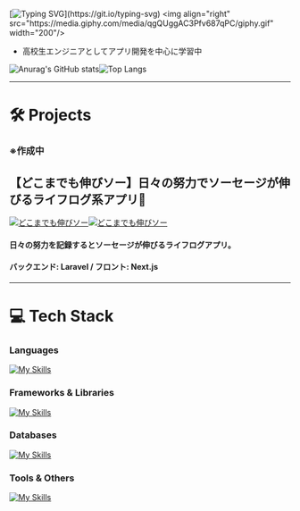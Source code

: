 [![Typing SVG](https://readme-typing-svg.herokuapp.com?font=Fira+Code&size=22&pause=1000&color=2ECC71&width=435&lines=Welcome+to+my+GitHub!;Get+to+know+me!)](https://git.io/typing-svg)
<img align="right" src="https://media.giphy.com/media/qgQUggAC3Pfv687qPC/giphy.gif" width="200"/>

- 高校生エンジニアとしてアプリ開発を中心に学習中

![Anurag's GitHub stats](https://github-readme-stats.vercel.app/api?username=Kykoji000)![Top Langs](https://github-readme-stats.vercel.app/api/top-langs/?username=Kykoji000&layout=compact)  

---

# 🛠 Projects
### ※作成中
## 【どこまでも伸びソー】日々の努力でソーセージが伸びるライフログ系アプリ🌭

[![どこまでも伸びソー](https://github-readme-stats.vercel.app/api/pin/?username=Kykoji000&repo=lifelog-backend&theme=tokyonight)](https://github.com/Kykoji000/lifelog-backend)[![どこまでも伸びソー](https://github-readme-stats.vercel.app/api/pin/?username=Kykoji000&repo=lifelog-frontend&theme=tokyonight)](https://github.com/Kykoji000/lifelog-frontend)

#### 日々の努力を記録するとソーセージが伸びるライフログアプリ。  
#### バックエンド: Laravel / フロント: Next.js


---

# 💻 Tech Stack

### Languages
[![My Skills](https://skillicons.dev/icons?i=python,php,html,css)](https://skillicons.dev)

### Frameworks & Libraries
[![My Skills](https://skillicons.dev/icons?i=django,fastapi,laravel,nextjs,react)](https://skillicons.dev)

### Databases
[![My Skills](https://skillicons.dev/icons?i=mysql)](https://skillicons.dev)

### Tools & Others
[![My Skills](https://skillicons.dev/icons?i=figma,docker,git)](https://skillicons.dev)
